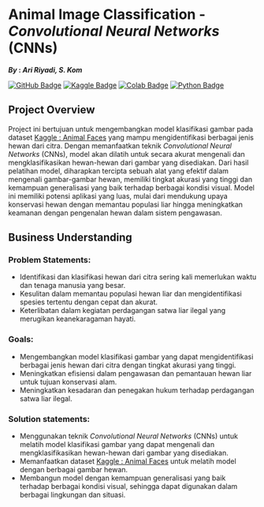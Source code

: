 # Animal Image Classification - _Convolutional Neural Networks_ (CNNs)
**_By_ : _Ari Riyadi, S. Kom_**

[![GitHub Badge](https://img.shields.io/badge/GitHub-100000?style=for-the-badge&logo=github&logoColor=white)](https://github.com/aririyadi/)
[![Kaggle Badge](https://img.shields.io/badge/Kaggle-20BEFF?style=for-the-badge&logo=kaggle&logoColor=white)](https://www.kaggle.com/)
[![Colab Badge](https://img.shields.io/badge/Colab-F9AB00?style=for-the-badge&logo=google-colab&logoColor=white)](https://colab.research.google.com/)
[![Python Badge](https://img.shields.io/badge/Python-3776AB?style=for-the-badge&logo=python&logoColor=white)](https://www.python.org/)

## Project Overview
Project ini bertujuan untuk mengembangkan model klasifikasi gambar pada dataset [Kaggle : Animal Faces](https://www.kaggle.com/datasets/andrewmvd/animal-faces) yang mampu mengidentifikasi berbagai jenis hewan dari citra. Dengan memanfaatkan teknik _Convolutional Neural Networks_ (CNNs), model akan dilatih untuk secara akurat mengenali dan mengklasifikasikan hewan-hewan dari gambar yang disediakan. Dari hasil pelatihan model, diharapkan tercipta sebuah alat yang efektif dalam mengenali gambar-gambar hewan, memiliki tingkat akurasi yang tinggi dan kemampuan generalisasi yang baik terhadap berbagai kondisi visual. Model ini memiliki potensi aplikasi yang luas, mulai dari mendukung upaya konservasi hewan dengan memantau populasi liar hingga meningkatkan keamanan dengan pengenalan hewan dalam sistem pengawasan.

## Business Understanding

### Problem Statements:
- Identifikasi dan klasifikasi hewan dari citra sering kali memerlukan waktu dan tenaga manusia yang besar.
- Kesulitan dalam memantau populasi hewan liar dan mengidentifikasi spesies tertentu dengan cepat dan akurat.
- Keterlibatan dalam kegiatan perdagangan satwa liar ilegal yang merugikan keanekaragaman hayati.

### Goals:
- Mengembangkan model klasifikasi gambar yang dapat mengidentifikasi berbagai jenis hewan dari citra dengan tingkat akurasi yang tinggi.
- Meningkatkan efisiensi dalam pengawasan dan pemantauan hewan liar untuk tujuan konservasi alam.
- Meningkatkan kesadaran dan penegakan hukum terhadap perdagangan satwa liar ilegal.

### Solution statements:
- Menggunakan teknik _Convolutional Neural Networks_ (CNNs) untuk melatih model klasifikasi gambar yang dapat mengenali dan mengklasifikasikan hewan-hewan dari gambar yang disediakan.
- Memanfaatkan dataset [Kaggle : Animal Faces](https://www.kaggle.com/datasets/andrewmvd/animal-faces) untuk melatih model dengan berbagai gambar hewan.
- Membangun model dengan kemampuan generalisasi yang baik terhadap berbagai kondisi visual, sehingga dapat digunakan dalam berbagai lingkungan dan situasi.
